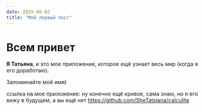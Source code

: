 ```yaml
---
date: 2025-06-02
title: "Мой первый пост"
---
```


# Всем привет

**Я Татьяна**, и это мое приложение, которое ещё узнает весь мир (когда я его доработаю).

Запоминайте моё имя)

ссылка на мое приложение: ну конечно ещё кривое, сама знаю, но я его вижу в будущем, а вы ещё нет
https://github.com/SheTatsiana/calculite
